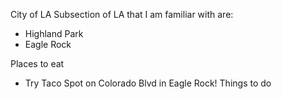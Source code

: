 City of LA
  Subsection of LA that I am familiar with are:
  - Highland Park
  - Eagle Rock
  
Places to eat
  - Try Taco Spot on Colorado Blvd in Eagle Rock!
Things to do
